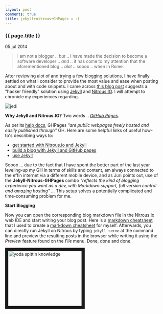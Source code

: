 ```yaml
---
layout: post
comments: true
title: jekyll+nitrous+GHPages = :)
---
```


<h3>{{ page.title }}</h3>

<p class="meta">05 jul 2014</p>

> I am not a blogger .. _but_ .. I have made the decision to become a software developer .. _and_ .. it has come to my attention that the aforementioned blog .. _alot_ .. soooo .. when in Rome.

After reviewing alot of and trying a few blogging solutions, I have finally settled on what I consider to provide the most value and ease when posting about and with code snippets. I came across [this blog post](http://juristr.com/blog/2013/05/blog-like-a-hacker-with-jekyll-and-nitrousio/ "Blog Like a Hacker with Jekyll and Nitrous.IO") suggests a \"hacker friendly\" solution using [Jekyll](http://jekyllrb.com/ "Jekyll") and [Nitrous.IO](https://www.nitrous.io/ "Nitrous"). I will attempt to chronicle my experiences regarding.

![jedi](http://cdn-s3-2.wanelo.com/product/image/1811289/x354.jpg "jedi")

**Why Jekyll and Nitrous.IO?** Two words .. _[GitHub Pages](https://pages.github.com/)_.  

As per its [help docs](https://help.github.com/articles/what-are-github-pages), GHPages 
_\"are public webpages freely hosted and easily published through\"_ GH. Here are some helpful links of useful how-to\'s describing ways to:

- [get started with Nitrous.io and Jekyll](http://silshack.github.io/spring2014/how-to/2014/01/29/nitrousgit.html)
- [build a blog with Jekyll and GitHub pages](http://www.smashingmagazine.com/2014/08/01/build-blog-jekyll-github-pages/#more-197342)
- [use Jekyll](http://jekyllrb.com/docs/home/)  

Soooo \... due to the fact that I have spent the better part of the last year leveling-up my GH in terms of skills and content, am always connected to the effin internet via a different mobile device, and as Juri points out, use of the **Jekyll-Nitrous-GHPages** combo _\"reflects the kind of blogging experience you want as a dev, with Markdown support, full version control and amazing hosting\"_ \... This setup solves a potentially complicated and time-consuming problem for me.  

**Start Blogging**  

Now you can open the corresponding blog markdown file in the Nitrous.io web IDE and start writing your blog post. Here is a [markdown cheatsheet](https://github.com/adam-p/markdown-here/wiki/Markdown-Cheatsheet) that I used to create a [markdown cheatsheet](http://sskenner.github.io/2014/01/31/jekyll-md-info.html) for myself. Afterwards, you can directly run Jekyll on Nitrous by typing <code>jekyll serve</code> at the command line and preview the resulting posts in the browser while writing it using the _Preview_ feature found on the _File_ menu. Done, done and done.

<a href="http://www.youtube.com/watch?feature=player_embedded&v=BQ4yd2W50No
" target="_blank"><img src="http://img.youtube.com/vi/BQ4yd2W50No/0.jpg" 
alt="yoda spittin knowledge" width="240" height="180" border="10" /></a>

